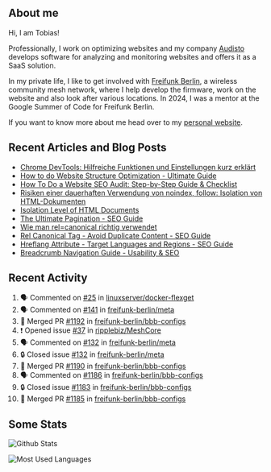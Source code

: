 ## About me

Hi, I am Tobias!

Professionally, I work on optimizing websites and my company [Audisto](https://audisto.com/) develops software for analyzing and monitoring websites and offers it as a SaaS solution.

In my private life, I like to get involved with [Freifunk Berlin](https://berlin.freifunk.net/en/), a wireless community mesh network, where I help develop the firmware, work on the website and also look after various locations. In 2024, I was a mentor at the Google Summer of Code for Freifunk Berlin.

If you want to know more about me head over to my [personal website](https://www.tobias-schwarz.com/en/).

## Recent Articles and Blog Posts

* [Chrome DevTools: Hilfreiche Funktionen und Einstellungen kurz erklärt](https://www.afs-akademie.org/magazin/chrome-devtools/)
* [How to do Website Structure Optimization - Ultimate Guide](https://audisto.com/guides/structure-optimization/)
* [How To Do a Website SEO Audit: Step-by-Step Guide & Checklist](https://audisto.com/guides/website-audit/)
* [Risiken einer dauerhaften Verwendung von noindex, follow: Isolation von HTML-Dokumenten](https://www.websiteboosting.com/magazin/55/risiken-einer-dauerhaften-verwendung-von-noindex-follow-isolation-von-html-dokumenten.html)
* [Isolation Level of HTML Documents](https://audisto.com/help/crawler/features/isolation/)
* [The Ultimate Pagination - SEO Guide](https://audisto.com/guides/pagination/)
* [Wie man rel=canonical richtig verwendet](https://www.websiteboosting.com/magazin/35/wie-man-relcanonical-richtig-einsetzt.html)
* [Rel Canonical Tag - Avoid Duplicate Content - SEO Guide](https://audisto.com/guides/canonical/)
* [Hreflang Attribute - Target Languages and Regions - SEO Guide](https://audisto.com/guides/hreflang/)
* [Breadcrumb Navigation Guide - Usability & SEO](https://audisto.com/guides/breadcrumb/)

## Recent Activity

<!--START_SECTION:activity-->
1. 🗣 Commented on [#25](https://github.com/linuxserver/docker-flexget/issues/25#issuecomment-2708780291) in [linuxserver/docker-flexget](https://github.com/linuxserver/docker-flexget)
2. 🗣 Commented on [#141](https://github.com/freifunk-berlin/meta/issues/141#issuecomment-2682650352) in [freifunk-berlin/meta](https://github.com/freifunk-berlin/meta)
3. 🎉 Merged PR [#1192](https://github.com/freifunk-berlin/bbb-configs/pull/1192) in [freifunk-berlin/bbb-configs](https://github.com/freifunk-berlin/bbb-configs)
4. ❗ Opened issue [#37](https://github.com/ripplebiz/MeshCore/issues/37) in [ripplebiz/MeshCore](https://github.com/ripplebiz/MeshCore)
5. 🗣 Commented on [#132](https://github.com/freifunk-berlin/meta/issues/132#issuecomment-2660759231) in [freifunk-berlin/meta](https://github.com/freifunk-berlin/meta)
6. 🔒 Closed issue [#132](https://github.com/freifunk-berlin/meta/issues/132) in [freifunk-berlin/meta](https://github.com/freifunk-berlin/meta)
7. 🎉 Merged PR [#1190](https://github.com/freifunk-berlin/bbb-configs/pull/1190) in [freifunk-berlin/bbb-configs](https://github.com/freifunk-berlin/bbb-configs)
8. 🗣 Commented on [#1186](https://github.com/freifunk-berlin/bbb-configs/issues/1186#issuecomment-2651127865) in [freifunk-berlin/bbb-configs](https://github.com/freifunk-berlin/bbb-configs)
9. 🔒 Closed issue [#1183](https://github.com/freifunk-berlin/bbb-configs/issues/1183) in [freifunk-berlin/bbb-configs](https://github.com/freifunk-berlin/bbb-configs)
10. 🎉 Merged PR [#1185](https://github.com/freifunk-berlin/bbb-configs/pull/1185) in [freifunk-berlin/bbb-configs](https://github.com/freifunk-berlin/bbb-configs)
<!--END_SECTION:activity-->

## Some Stats

![Github Stats](https://github-readme-stats.vercel.app/api?username=noki&rank_icon=github&theme=transparent&card_width=450)

![Most Used Languages](https://github-readme-stats.vercel.app/api/top-langs?username=noki&layout=compact&langs_count=8&theme=transparent&card_width=450)
